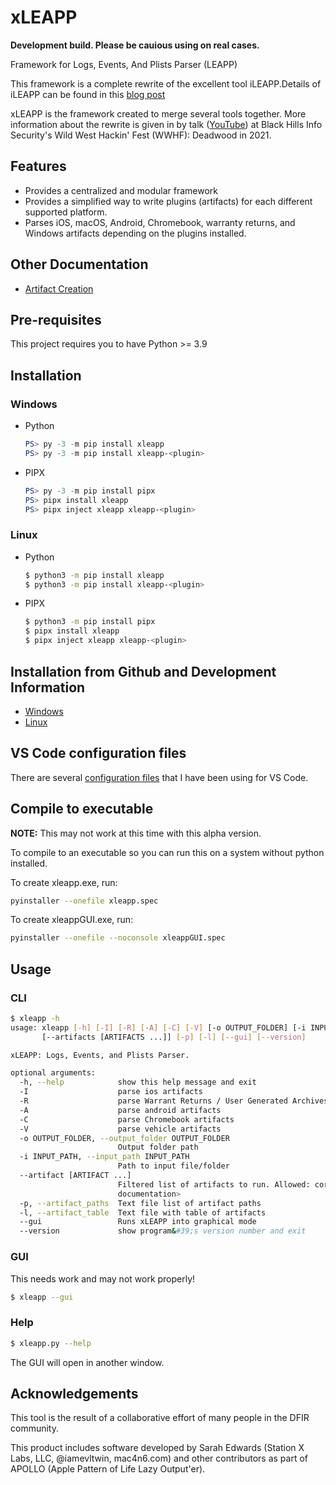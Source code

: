 # xLEAPP

**Development build. Please be cauious using on real cases.**

Framework for Logs, Events, And Plists Parser (LEAPP)

This framework is a complete rewrite of the excellent tool iLEAPP.Details of iLEAPP can be found in this [blog post](https://abrignoni.blogspot.com/2019/12/xleapp-ios-logs-events-and-properties.html)

xLEAPP is the framework created to merge several tools together. More information about the rewrite is given in by talk ([YouTube](https://www.youtube.com/watch?v=seTpCmSF0Gc)) at Black Hills Info Security&#39;s Wild West Hackin&#39; Fest (WWHF): Deadwood in 2021.

## Features

* Provides a centralized and modular framework
* Provides a simplified way to write plugins (artifacts) for each different supported platform.
* Parses iOS, macOS, Android, Chromebook, warranty returns, and Windows artifacts depending on the plugins installed.

## Other Documentation

* [Artifact Creation](docs/current/artifact-creation.md)

## Pre-requisites

This project requires you to have Python >= 3.9

## Installation

### Windows

* Python

  ```powershell
  PS> py -3 -m pip install xleapp
  PS> py -3 -m pip install xleapp-<plugin>
  ```

* PIPX

  ```powershell
  PS> py -3 -m pip install pipx
  PS> pipx install xleapp
  PS> pipx inject xleapp xleapp-<plugin>
  ```

### Linux

* Python

  ```bash
  $ python3 -m pip install xleapp
  $ python3 -m pip install xleapp-<plugin>
  ```

* PIPX

  ```bash
  $ python3 -m pip install pipx
  $ pipx install xleapp
  $ pipx inject xleapp xleapp-<plugin>
  ```

## Installation from Github and Development Information

* [Windows](docs/current/windows.md)
* [Linux](docs/current/linux.md)

## VS Code configuration files

There are several [configuration files](https://github.com/flamusdiu/xleapp-project) that I have been using for VS Code.

## Compile to executable

**NOTE:** This may not work at this time with this alpha version.

To compile to an executable so you can run this on a system without python installed.

To create xleapp.exe, run:

```bash
pyinstaller --onefile xleapp.spec
```

To create xleappGUI.exe, run:

```bash
pyinstaller --onefile --noconsole xleappGUI.spec
```

## Usage

### CLI

```bash
$ xleapp -h
usage: xleapp [-h] [-I] [-R] [-A] [-C] [-V] [-o OUTPUT_FOLDER] [-i INPUT_PATH]
       [--artifacts [ARTIFACTS ...]] [-p] [-l] [--gui] [--version]

xLEAPP: Logs, Events, and Plists Parser.

optional arguments:
  -h, --help            show this help message and exit
  -I                    parse ios artifacts
  -R                    parse Warrant Returns / User Generated Archives artifacts
  -A                    parse android artifacts
  -C                    parse Chromebook artifacts
  -V                    parse vehicle artifacts
  -o OUTPUT_FOLDER, --output_folder OUTPUT_FOLDER
                        Output folder path
  -i INPUT_PATH, --input_path INPUT_PATH
                        Path to input file/folder
  --artifact [ARTIFACT ...]
                        Filtered list of artifacts to run. Allowed: core, <check artifact list in
                        documentation>
  -p, --artifact_paths  Text file list of artifact paths
  -l, --artifact_table  Text file with table of artifacts
  --gui                 Runs xLEAPP into graphical mode
  --version             show program&#39;s version number and exit

```

### GUI

This needs work and may not work properly!

```bash
$ xleapp --gui 

```

### Help

```bash
$ xleapp.py --help

```

The GUI will open in another window.  

## Acknowledgements

This tool is the result of a collaborative effort of many people in the DFIR community.

This product includes software developed by Sarah Edwards (Station X Labs, LLC, @iamevltwin, mac4n6.com) and other contributors as part of APOLLO (Apple Pattern of Life Lazy Output'er).
